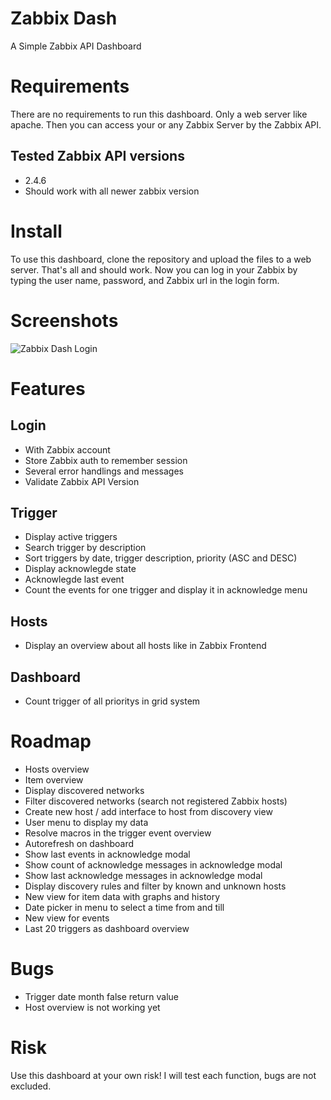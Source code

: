# Zabbix Dash
A Simple Zabbix API Dashboard

# Requirements
There are no requirements to run this dashboard. Only a web server like apache. Then you can access your or any Zabbix Server by the Zabbix API.

## Tested Zabbix API versions
- 2.4.6
- Should work with all newer zabbix version

# Install
To use this dashboard, clone the repository and upload the files to a web server. That's all and should work. Now you can log in your Zabbix by typing the user name, password, and Zabbix url in the login form.

# Screenshots
![Zabbix Dash Login](https://raw.githubusercontent.com/PetzJohannes/zabbix-dash/master/images/zabbix-dash-login.png)

# Features
## Login
- With Zabbix account
- Store Zabbix auth to remember session
- Several error handlings and messages
- Validate Zabbix API Version

## Trigger
- Display active triggers
- Search trigger by description
- Sort triggers by date, trigger description, priority (ASC and DESC)
- Display acknowlegde state
- Acknowlegde last event
- Count the events for one trigger and display it in acknowledge menu

## Hosts
- Display an overview about all hosts like in Zabbix Frontend

## Dashboard
- Count trigger of all prioritys in grid system

# Roadmap
- Hosts overview
- Item overview
- Display discovered networks
- Filter discovered networks (search not registered Zabbix hosts)
- Create new host / add interface to host from discovery view
- User menu to display my data
- Resolve macros in the trigger event overview
- Autorefresh on dashboard
- Show last events in acknowledge modal
- Show count of acknowledge messages in acknowledge modal
- Show last acknowledge messages in acknowledge modal
- Display discovery rules and filter by known and unknown hosts
- New view for item data with graphs and history
- Date picker in menu to select a time from and till
- New view for events
- Last 20 triggers as dashboard overview

# Bugs
- Trigger date month false return value
- Host overview is not working yet

# Risk
Use this dashboard at your own risk! I will test each function, bugs are not excluded.
